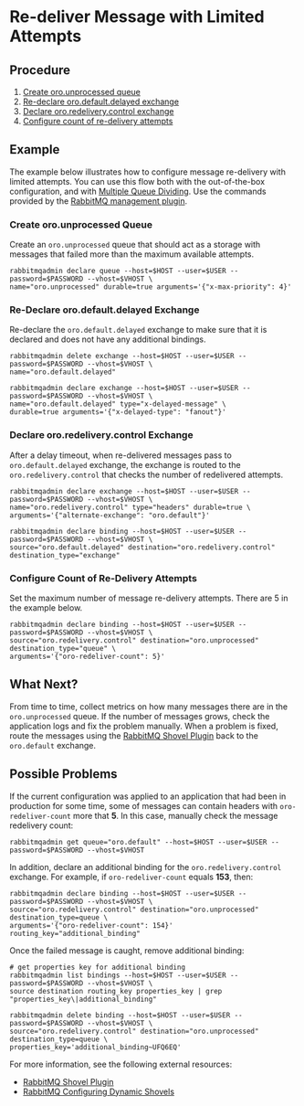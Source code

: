 <a id="op-structure-mq-redeliver-with-limited-attempts"></a>

# Re-deliver Message with Limited Attempts

## Procedure

1. [Create oro.unprocessed queue]()
2. [Re-declare oro.default.delayed exchange]()
3. [Declare oro.redelivery.control exchange]()
4. [Configure count of re-delivery attempts]()

## Example

The example below illustrates how to configure message re-delivery with limited attempts. You can use this flow both with the out-of-the-box configuration, and with [Multiple Queue Dividing](rabbit-mq-in-production.md#op-structure-mq-rabbitmq-configure).
Use the commands provided by the [RabbitMQ management plugin](rabbitmq-command-lines.md#op-structure-mq-rabbit-command-lines).

### Create oro.unprocessed Queue

Create an `oro.unprocessed` queue that should act as a storage with messages that failed more than the maximum available attempts.

```none
rabbitmqadmin declare queue --host=$HOST --user=$USER --password=$PASSWORD --vhost=$VHOST \
name="oro.unprocessed" durable=true arguments='{"x-max-priority": 4}'
```

### Re-Declare oro.default.delayed Exchange

Re-declare the `oro.default.delayed` exchange to make sure that it is declared and does not have any additional bindings.

```none
rabbitmqadmin delete exchange --host=$HOST --user=$USER --password=$PASSWORD --vhost=$VHOST \
name="oro.default.delayed"

rabbitmqadmin declare exchange --host=$HOST --user=$USER --password=$PASSWORD --vhost=$VHOST \
name="oro.default.delayed" type="x-delayed-message" \
durable=true arguments='{"x-delayed-type": "fanout"}'
```

### Declare oro.redelivery.control Exchange

After a delay timeout, when re-delivered messages pass to `oro.default.delayed` exchange, the exchange is routed to the `oro.redelivery.control` that checks the number of redelivered attempts.

```none
rabbitmqadmin declare exchange --host=$HOST --user=$USER --password=$PASSWORD --vhost=$VHOST \
name="oro.redelivery.control" type="headers" durable=true \
arguments='{"alternate-exchange": "oro.default"}'

rabbitmqadmin declare binding --host=$HOST --user=$USER --password=$PASSWORD --vhost=$VHOST \
source="oro.default.delayed" destination="oro.redelivery.control" destination_type="exchange"
```

### Configure Count of Re-Delivery Attempts

Set the maximum number of message re-delivery attempts. There are 5 in the example below.

```none
rabbitmqadmin declare binding --host=$HOST --user=$USER --password=$PASSWORD --vhost=$VHOST \
source="oro.redelivery.control" destination="oro.unprocessed" destination_type="queue" \
arguments='{"oro-redeliver-count": 5}'
```

## What Next?

From time to time, collect metrics on how many messages there are in the `oro.unprocessed` queue.
If the number of messages grows, check the application logs and fix the problem manually.
When a problem is fixed, route the  messages using the <a href="https://www.rabbitmq.com/shovel.html" target="_blank">RabbitMQ Shovel Plugin</a> back to the `oro.default` exchange.

## Possible Problems

If the current configuration was applied to an application that had been in production for some time,
some of messages can contain headers with `oro-redeliver-count` more that **5**.
In this case, manually check the message redelivery count:

```none
rabbitmqadmin get queue="oro.default" --host=$HOST --user=$USER --password=$PASSWORD --vhost=$VHOST
```

In addition, declare an additional binding for the `oro.redelivery.control` exchange. For example, if `oro-redeliver-count` equals **153**, then:

```none
rabbitmqadmin declare binding --host=$HOST --user=$USER --password=$PASSWORD --vhost=$VHOST \
source="oro.redelivery.control" destination="oro.unprocessed" destination_type=queue \
arguments='{"oro-redeliver-count": 154}' routing_key="additional_binding"
```

Once the failed message is caught, remove additional binding:

```none
# get properties key for additional binding
rabbitmqadmin list bindings --host=$HOST --user=$USER --password=$PASSWORD --vhost=$VHOST \
source destination routing_key properties_key | grep "properties_key\|additional_binding"

rabbitmqadmin delete binding --host=$HOST --user=$USER --password=$PASSWORD --vhost=$VHOST \
source="oro.redelivery.control" destination="oro.unprocessed" destination_type=queue \
properties_key='additional_binding~UFQ6EQ'
```

For more information, see the following external resources:

* <a href="https://www.rabbitmq.com/shovel.html" target="_blank">RabbitMQ Shovel Plugin</a>
* <a href="https://www.rabbitmq.com/shovel-dynamic.html" target="_blank">RabbitMQ Configuring Dynamic Shovels</a>

<!-- Frontend -->

